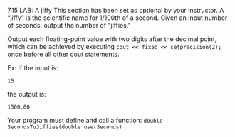7.15 LAB: A jiffy
This section has been set as optional by your instructor.
A “jiffy” is the scientific name for 1/100th of a second. Given an input number of seconds, output the number of "jiffies."

Output each floating-point value with two digits after the decimal point, which can be achieved by executing
`cout << fixed << setprecision(2);` once before all other cout statements.

Ex: If the input is:
```
15
```
the output is:
```
1500.00
```
Your program must define and call a function:
`double SecondsToJiffies(double userSeconds)`